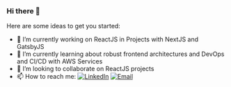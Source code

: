 ### Hi there 👋

Here are some ideas to get you started:

- 🔭 I’m currently working on ReactJS in Projects with NextJS and GatsbyJS
- 🌱 I’m currently learning about robust frontend architectures and DevOps and CI/CD with AWS Services
- 👯 I’m looking to collaborate on ReactJS projects
- 📫 How to reach me: <a href="https://www.linkedin.com/in/ruangervasi/" target="_blank"><img alt="LinkedIn" src="https://img.shields.io/badge/LinkedIn-@Ruangervasi-blue?style=flat&logo=linkedin"></a>
<a href="mailto:ruan@ruangervasi.com.br"><img alt="Email" src="https://img.shields.io/badge/ruan@ruangervasi.com.br-blue?style=flat&logo=gmail"></a>
</p>

<!-- ![Ruangervasi's github stats](https://github-readme-stats.vercel.app/api?username=ruangervasi&show_icons=true&theme=dracula)
[![Top Langs](https://github-readme-stats.vercel.app/api/top-langs/?username=ruangervasi&layout=compact&show_icons=true&theme=dracula)](https://github.com/anuraghazra/github-readme-stats) -->
